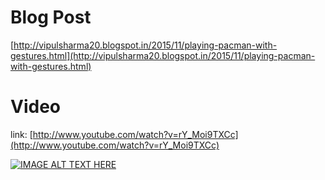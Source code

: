 Blog Post
=========

[http://vipulsharma20.blogspot.in/2015/11/playing-pacman-with-gestures.html](http://vipulsharma20.blogspot.in/2015/11/playing-pacman-with-gestures.html)

Video
=====

link: [http://www.youtube.com/watch?v=rY_Moi9TXCc](http://www.youtube.com/watch?v=rY_Moi9TXCc)

[![IMAGE ALT TEXT HERE](http://img.youtube.com/vi/rY_Moi9TXCc/0.jpg)](http://www.youtube.com/watch?v=rY_Moi9TXCc)

